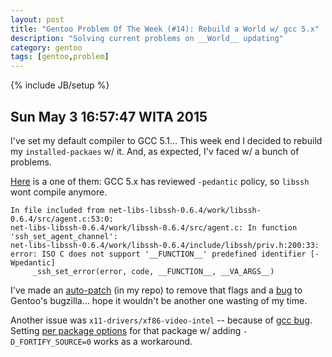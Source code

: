 ```yaml
---
layout: post
title: "Gentoo Problem Of The Week (#14): Rebuild a World w/ gcc 5.x"
description: "Solving current problems on __World__ updating"
category: gentoo
tags: [gentoo,problem]
---
```

{% include JB/setup %}

Sun May  3 16:57:47 WITA 2015
-----------------------------

I've set my default compiler to GCC 5.1… This week end I decided to rebuild my `installed-packaes` w/ it.
And, as expected, I'v faced w/ a bunch of problems.

[Here](1) is a one of them:
GCC 5.x has reviewed `-pedantic` policy, so `libssh` wont compile anymore.

    In file included from net-libs-libssh-0.6.4/work/libssh-0.6.4/src/agent.c:53:0:
    net-libs-libssh-0.6.4/work/libssh-0.6.4/src/agent.c: In function 'ssh_set_agent_channel':
    net-libs-libssh-0.6.4/work/libssh-0.6.4/include/libssh/priv.h:200:33: error: ISO C does not support '__FUNCTION__' predefined identifier [-Wpedantic]
         _ssh_set_error(error, code, __FUNCTION__, __VA_ARGS__)

I've made an [auto-patch](2) (in my repo) to remove that flags and a [bug](3) to Gentoo's bugzilla… hope it wouldn't be
another one wasting of my time.

Another issue was `x11-drivers/xf86-video-intel` -- because of [gcc bug](4). Setting [per package options](5) for that package
w/ adding `-D_FORTIFY_SOURCE=0` works as a workaround.

[1]: http://lists.freebsd.org/pipermail/freebsd-ports-bugs/2015-February/302737.html
[2]: https://github.com/zaufi/paludis-autopatches/blob/master/ebuild_unpack_post/net-libs/libssh-0.6.4/libssh-0.6.4-gcc-5.x-dont-use-padantic.patch
[3]: https://bugs.gentoo.org/show_bug.cgi?id=548468
[4]: https://gcc.gnu.org/bugzilla/show_bug.cgi?id=65873
[5]: https://github.com/zaufi/paludis-config/blob/hardware/notebook/MSI-GP60-2PE-Leopard/env.conf.d/no_FORTIFY_SOURCE.conf
